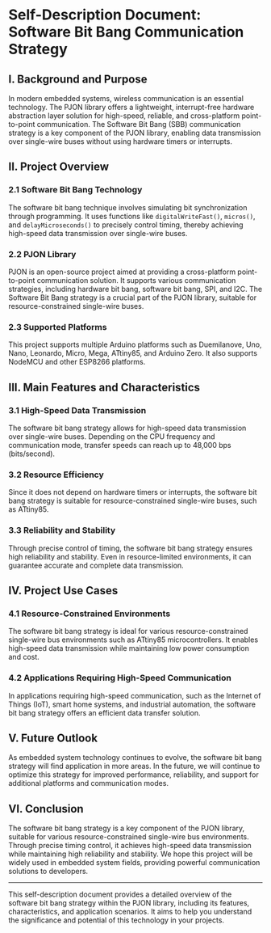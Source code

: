 # Self-Description Document: Software Bit Bang Communication Strategy

## I. Background and Purpose

In modern embedded systems, wireless communication is an essential technology. The PJON library offers a lightweight, interrupt-free hardware abstraction layer solution for high-speed, reliable, and cross-platform point-to-point communication. The Software Bit Bang (SBB) communication strategy is a key component of the PJON library, enabling data transmission over single-wire buses without using hardware timers or interrupts.

## II. Project Overview

### 2.1 Software Bit Bang Technology
The software bit bang technique involves simulating bit synchronization through programming. It uses functions like `digitalWriteFast()`, `micros()`, and `delayMicroseconds()` to precisely control timing, thereby achieving high-speed data transmission over single-wire buses.

### 2.2 PJON Library
PJON is an open-source project aimed at providing a cross-platform point-to-point communication solution. It supports various communication strategies, including hardware bit bang, software bit bang, SPI, and I2C. The Software Bit Bang strategy is a crucial part of the PJON library, suitable for resource-constrained single-wire buses.

### 2.3 Supported Platforms
This project supports multiple Arduino platforms such as Duemilanove, Uno, Nano, Leonardo, Micro, Mega, ATtiny85, and Arduino Zero. It also supports NodeMCU and other ESP8266 platforms.

## III. Main Features and Characteristics

### 3.1 High-Speed Data Transmission
The software bit bang strategy allows for high-speed data transmission over single-wire buses. Depending on the CPU frequency and communication mode, transfer speeds can reach up to 48,000 bps (bits/second).

### 3.2 Resource Efficiency
Since it does not depend on hardware timers or interrupts, the software bit bang strategy is suitable for resource-constrained single-wire buses, such as ATtiny85.

### 3.3 Reliability and Stability
Through precise control of timing, the software bit bang strategy ensures high reliability and stability. Even in resource-limited environments, it can guarantee accurate and complete data transmission.

## IV. Project Use Cases

### 4.1 Resource-Constrained Environments
The software bit bang strategy is ideal for various resource-constrained single-wire bus environments such as ATtiny85 microcontrollers. It enables high-speed data transmission while maintaining low power consumption and cost.

### 4.2 Applications Requiring High-Speed Communication
In applications requiring high-speed communication, such as the Internet of Things (IoT), smart home systems, and industrial automation, the software bit bang strategy offers an efficient data transfer solution.

## V. Future Outlook

As embedded system technology continues to evolve, the software bit bang strategy will find application in more areas. In the future, we will continue to optimize this strategy for improved performance, reliability, and support for additional platforms and communication modes.

## VI. Conclusion

The software bit bang strategy is a key component of the PJON library, suitable for various resource-constrained single-wire bus environments. Through precise timing control, it achieves high-speed data transmission while maintaining high reliability and stability. We hope this project will be widely used in embedded system fields, providing powerful communication solutions to developers.

---

This self-description document provides a detailed overview of the software bit bang strategy within the PJON library, including its features, characteristics, and application scenarios. It aims to help you understand the significance and potential of this technology in your projects.